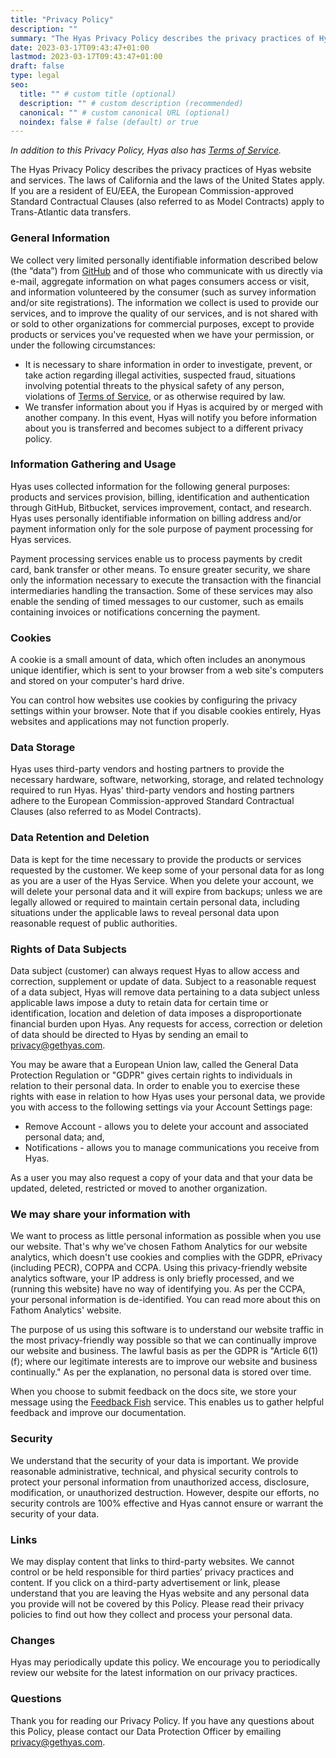 ```yaml
---
title: "Privacy Policy"
description: ""
summary: "The Hyas Privacy Policy describes the privacy practices of Hyas website and services."
date: 2023-03-17T09:43:47+01:00
lastmod: 2023-03-17T09:43:47+01:00
draft: false
type: legal
seo:
  title: "" # custom title (optional)
  description: "" # custom description (recommended)
  canonical: "" # custom canonical URL (optional)
  noindex: false # false (default) or true
---
```


_In addition to this Privacy Policy, Hyas also has [Terms of Service](/terms)._

The Hyas Privacy Policy describes the privacy practices of Hyas website and services. The laws of California and the laws of the United States apply. If you are a resident of EU/EEA, the European Commission-approved Standard Contractual Clauses (also referred to as Model Contracts) apply to Trans-Atlantic data transfers.

### General Information

We collect very limited personally identifiable information described below (the “data”) from [GitHub](https://help.github.com/articles/github-privacy-policy/) and of those who communicate with us directly via e-mail, aggregate information on what pages consumers access or visit, and information volunteered by the consumer (such as survey information and/or site registrations). The information we collect is used to provide our services, and to improve the quality of our services, and is not shared with or sold to other organizations for commercial purposes, except to provide products or services you've requested when we have your permission, or under the following circumstances:

- It is necessary to share information in order to investigate, prevent, or take action regarding illegal activities, suspected fraud, situations involving potential threats to the physical safety of any person, violations of [Terms of Service](/terms), or as otherwise required by law.
- We transfer information about you if Hyas is acquired by or merged with another company. In this event, Hyas will notify you before information about you is transferred and becomes subject to a different privacy policy.

### Information Gathering and Usage

Hyas uses collected information for the following general purposes: products and services provision, billing, identification and authentication through GitHub, Bitbucket, services improvement, contact, and research. Hyas uses personally identifiable information on billing address and/or payment information only for the sole purpose of payment processing for Hyas services.

Payment processing services enable us to process payments by credit card, bank transfer or other means. To ensure greater security, we share only the information necessary to execute the transaction with the financial intermediaries handling the transaction. Some of these services may also enable the sending of timed messages to our customer, such as emails containing invoices or notifications concerning the payment.

### Cookies

A cookie is a small amount of data, which often includes an anonymous unique identifier, which is sent to your browser from a web site's computers and stored on your computer's hard drive.

You can control how websites use cookies by configuring the privacy settings within your browser. Note that if you disable cookies entirely, Hyas websites and applications may not function properly.

### Data Storage

Hyas uses third-party vendors and hosting partners to provide the necessary hardware, software, networking, storage, and related technology required to run Hyas. Hyas' third-party vendors and hosting partners adhere to the European Commission-approved Standard Contractual Clauses (also referred to as Model Contracts).

### Data Retention and Deletion

Data is kept for the time necessary to provide the products or services requested by the customer. We keep some of your personal data for as long as you are a user of the Hyas Service. When you delete your account, we will delete your personal data and it will expire from backups; unless we are legally allowed or required to maintain certain personal data, including situations under the applicable laws to reveal personal data upon reasonable request of public authorities.

### Rights of Data Subjects

Data subject (customer) can always request Hyas to allow access and correction, supplement or update of data. Subject to a reasonable request of a data subject, Hyas will remove data pertaining to a data subject unless applicable laws impose a duty to retain data for certain time or identification, location and deletion of data imposes a disproportionate financial burden upon Hyas. Any requests for access, correction or deletion of data should be directed to Hyas by sending an email to [privacy@gethyas.com](mailto:privacy@gethyas.com).

You may be aware that a European Union law, called the General Data Protection Regulation or "GDPR" gives certain rights to individuals in relation to their personal data. In order to enable you to exercise these rights with ease in relation to how Hyas uses your personal data, we provide you with access to the following settings via your Account Settings page:

- Remove Account - allows you to delete your account and associated personal data; and,
- Notifications - allows you to manage communications you receive from Hyas.

As a user you may also request a copy of your data and that your data be updated, deleted, restricted or moved to another organization.

### We may share your information with

We want to process as little personal information as possible when you use our website. That's why we've chosen Fathom Analytics for our website analytics, which doesn't use cookies and complies with the GDPR, ePrivacy (including PECR), COPPA and CCPA. Using this privacy-friendly website analytics software, your IP address is only briefly processed, and we (running this website) have no way of identifying you. As per the CCPA, your personal information is de-identified. You can read more about this on Fathom Analytics' website.

The purpose of us using this software is to understand our website traffic in the most privacy-friendly way possible so that we can continually improve our website and business. The lawful basis as per the GDPR is "Article 6(1)(f); where our legitimate interests are to improve our website and business continually." As per the explanation, no personal data is stored over time.

When you choose to submit feedback on the docs site, we store your message using the [Feedback Fish](https://feedback.fish/) service. This enables us to gather helpful feedback and improve our documentation.

### Security

We understand that the security of your data is important. We provide reasonable administrative, technical, and physical security controls to protect your personal information from unauthorized access, disclosure, modification, or unauthorized destruction. However, despite our efforts, no security controls are 100% effective and Hyas cannot ensure or warrant the security of your data.

### Links

We may display content that links to third-party websites. We cannot control or be held responsible for third parties’ privacy practices and content. If you click on a third-party advertisement or link, please understand that you are leaving the Hyas website and any personal data you provide will not be covered by this Policy. Please read their privacy policies to find out how they collect and process your personal data.

### Changes

Hyas may periodically update this policy. We encourage you to periodically review our website for the latest information on our privacy practices.

### Questions

Thank you for reading our Privacy Policy. If you have any questions about this Policy, please contact our Data Protection Officer by emailing [privacy@gethyas.com](mailto:privacy@gethyas.com).

